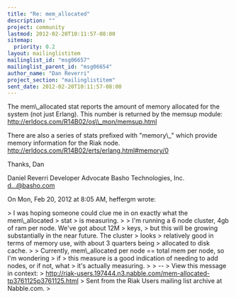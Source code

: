 ```yaml
---
title: "Re: mem_allocated"
description: ""
project: community
lastmod: 2012-02-20T10:11:57-08:00
sitemap:
  priority: 0.2
layout: mailinglistitem
mailinglist_id: "msg06657"
mailinglist_parent_id: "msg06654"
author_name: "Dan Reverri"
project_section: "mailinglistitem"
sent_date: 2012-02-20T10:11:57-08:00
---
```



The mem\\_allocated stat reports the amount of memory allocated for the
system (not just Erlang). This number is returned by the memsup module:
http://erldocs.com/R14B02/os\\_mon/memsup.html

There are also a series of stats prefixed with "memory\\_" which provide
memory information for the Riak node.
http://erldocs.com/R14B02/erts/erlang.html#memory/0

Thanks,
Dan

Daniel Reverri
Developer Advocate
Basho Technologies, Inc.
d...@basho.com


On Mon, Feb 20, 2012 at 8:05 AM, heffergm  wrote:

&gt; I was hoping someone could clue me in on exactly what the mem\\_allocated
&gt; stat
&gt; is measuring.
&gt;
&gt; I'm running a 6 node cluster, 4gb of ram per node. We've got about 12M
&gt; keys,
&gt; but this will be growing substantially in the near future. The cluster
&gt; looks
&gt; relatively good in terms of memory use, with about 3 quarters being
&gt; allocated to disk cache.
&gt;
&gt; Currently, mem\\_allocated per node == total mem per node, so I'm wondering
&gt; if
&gt; this measure is a good indication of needing to add nodes, or if not, what
&gt; it's actually measuring.
&gt;
&gt; --
&gt; View this message in context:
&gt; http://riak-users.197444.n3.nabble.com/mem-allocated-tp3761125p3761125.html
&gt; Sent from the Riak Users mailing list archive at Nabble.com.
&gt;

